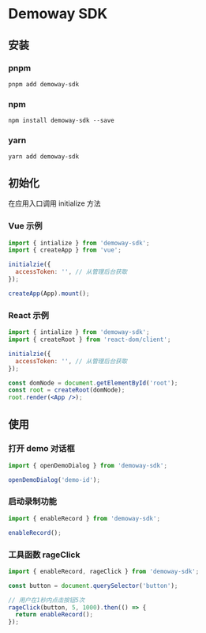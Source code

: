 # Demoway SDK

## 安装

### pnpm

```
pnpm add demoway-sdk
```

### npm

```
npm install demoway-sdk --save
```

### yarn

```
yarn add demoway-sdk
```

## 初始化

在应用入口调用 initialize 方法

### Vue 示例

```js
import { intialize } from 'demoway-sdk';
import { createApp } from 'vue';

initialzie({
  accessToken: '', // 从管理后台获取
});

createApp(App).mount();
```

### React 示例

```jsx
import { intialize } from 'demoway-sdk';
import { createRoot } from 'react-dom/client';

initialzie({
  accessToken: '', // 从管理后台获取
});

const domNode = document.getElementById('root');
const root = createRoot(domNode);
root.render(<App />);
```

## 使用

### 打开 demo 对话框

```js
import { openDemoDialog } from 'demoway-sdk';

openDemoDialog('demo-id');
```

### 启动录制功能

```js
import { enableRecord } from 'demoway-sdk';

enableRecord();
```

### 工具函数 rageClick

```js
import { enableRecord, rageClick } from 'demoway-sdk';

const button = document.querySelector('button');

// 用户在1秒内点击按钮5次
rageClick(button, 5, 1000).then(() => {
  return enableRecord();
});
```
